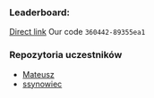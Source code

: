### Leaderboard:

[Direct link](https://adventofcode.com/2022/leaderboard/private/view/360442)
Our code `360442-89355ea1`

### Repozytoria uczestników

- [Mateusz](https://github.com/stepaniukm/AdventOfCode/tree/main/2023)
- [ssynowiec](https://github.com/ssynowiec/AdventOfCode/tree/main/2023)
